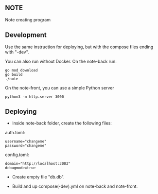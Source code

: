 NOTE
----

Note creating program

## Development
Use the same instruction for deploying, but with the compose
files ending with "-dev".

You can also run without Docker. On the note-back run:
```
go mod download
go build
./note
```

On the note-front, you can use a simple Python server
```
python3 -m http.server 3000
```

## Deploying

- Inside note-back folder, create the following files:

auth.toml:
```
username="changeme"
password="changeme"
```

config.toml:
```
domain="http://localhost:3003"
debugmode=true
```

- Create empty file "db.db".

- Build and up compose(-dev).yml on note-back and note-front.
